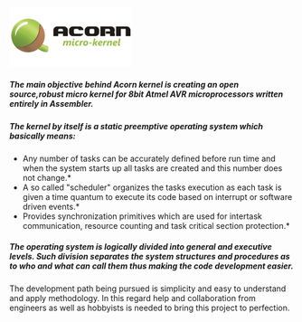 ![Acorn kernel](screenshots/logo.jpg)

##### The main objective behind Acorn kernel is creating an open source,robust micro kernel for 8bit Atmel AVR microprocessors written entirely in Assembler. 
##### The kernel by itself is a static preemptive operating system which basically means:
* Any number of tasks can be accurately defined before run time and when the system starts up all tasks are created and this number does not change.*
* A so called "scheduler" organizes the tasks execution as each task is given a time quantum to execute its code based on interrupt or software driven events.*
* Provides synchronization primitives which are used for intertask communication, resource counting and task critical section protection.*

##### The operating system is logically divided into general and executive levels. Such division separates the system structures and procedures as to who and what can call them thus making the code development easier.
The development path being pursued is simplicity and easy to understand and apply methodology. In this regard help and collaboration from engineers as well as hobbyists is needed to bring this project to perfection.
